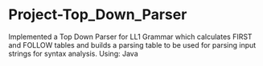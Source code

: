# Project-Top_Down_Parser
Implemented a Top Down Parser for LL1 Grammar which calculates FIRST and FOLLOW tables and builds a parsing table to be used for parsing input strings for syntax analysis.
Using: Java
